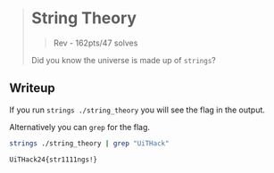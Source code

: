 > # String Theory
> > Rev - 162pts/47 solves
>
> Did you know the universe is made up of `strings`?

## Writeup
If you run `strings ./string_theory` you will see the flag in the output.

Alternatively you can `grep` for the flag.
```bash
strings ./string_theory | grep "UiTHack"
```

```
UiTHack24{str1111ngs!}
```